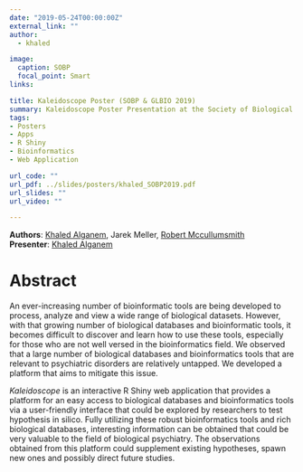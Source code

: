 ```yaml
---
date: "2019-05-24T00:00:00Z"
external_link: ""
author: 
  - khaled

image:
  caption: SOBP
  focal_point: Smart
links:

title: Kaleidoscope Poster (SOBP & GLBIO 2019)
summary: Kaleidoscope Poster Presentation at the Society of Biological Psychiatry Conference & Great Lakes Bioinformatics Conference in 2019
tags:
- Posters
- Apps
- R Shiny
- Bioinformatics
- Web Application

url_code: ""
url_pdf: ../slides/posters/khaled_SOBP2019.pdf
url_slides: ""
url_video: ""

---
```


**Authors**: [Khaled Alganem](/authors/khaled), Jarek Meller, [Robert Mccullumsmith](/authors/rob)  
**Presenter**: [Khaled Alganem](/authors/khaled)

# Abstract

An ever-increasing number of bioinformatic tools are being developed to process, analyze and view a wide range of biological datasets. However, with that growing number of biological databases and bioinformatic tools, it becomes difficult to discover and learn how to use these tools, especially for those who are not well versed in the bioinformatics field. We observed that a large number of biological databases and bioinformatics tools that are relevant to psychiatric disorders are relatively untapped. We developed a platform that aims to mitigate this issue. 

*Kaleidoscope* is an interactive R Shiny web application that provides a platform for an easy access to biological databases and bioinformatics tools via a user-friendly interface that could be explored by researchers to test hypothesis in silico. Fully utilizing these robust bioinformatics tools and rich biological databases, interesting information can be obtained that could be very valuable to the field of biological psychiatry. The observations obtained from this platform could supplement existing hypotheses, spawn new ones and possibly direct future studies.




